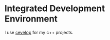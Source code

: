 # Integrated Development Environment

I use [cevelop][1] for my c++ projects.

[1]: https://www.cevelop.com/
